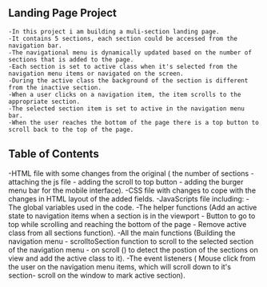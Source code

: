 
## Landing Page Project
    -In this project i am building a muli-section landing page.
    -It contains 5 sections, each section could be accessed from the navigation bar.
    -The navigational menu is dynamically updated based on the number of sections that is added to the page.
    -Each section is set to active class when it's selected from the navigation menu items or navigated on the screen.
    -During the active class the background of the section is different from the inactive section.
    -When a user clicks on a navigation item, the item scrolls to the appropriate section.
    -The selected section item is set to active in the navigation menu bar.
    -When the user reaches the bottom of the page there is a top button to scroll back to the top of the page.
  
  
  

## Table of Contents
  -HTML file with some changes from the original ( the number of sections - attaching the js file - adding the scroll to top button -
  adding the burger menu bar for the mobile interface).
	-CSS file with changes to cope with the changes in HTML layout of the added fields.
	-JavaScripts file including:
   -The global variables used in the code.
   -The helper functions (Add an active state to navigation items when a section is in the viewport - Button to go to top while scrolling and reaching the bottom of 
    the page - Remove active class from all sections function).
   -All the main functions (Building the navigation menu - scrolltoSection function to scroll to the selected section of the navigation menu -
    on scroll () to detect the postion of the sections on view and add the active class to it).
   -The event listeners ( Mouse click from the user on the navigation menu items, which will scroll down to it's section- scroll on the window to mark active section).

